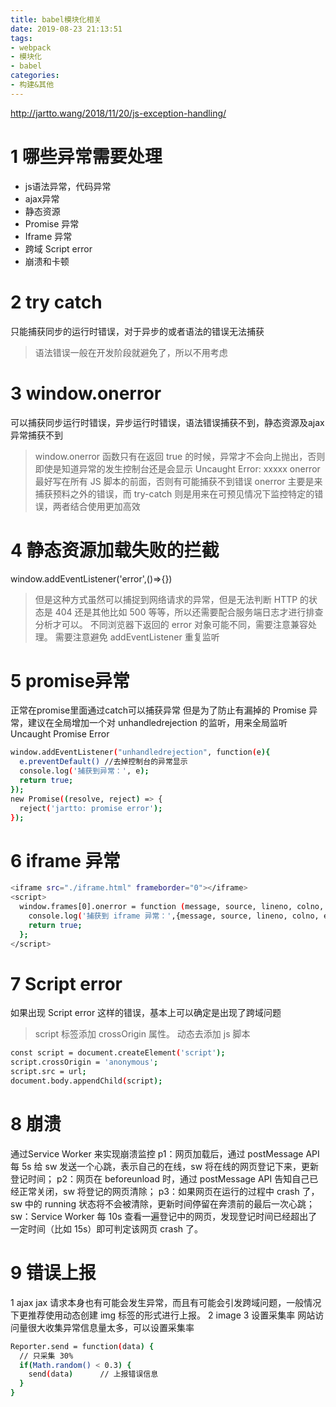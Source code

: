 ```yaml
---
title: babel模块化相关
date: 2019-08-23 21:13:51
tags: 
- webpack
- 模块化
- babel
categories: 
- 构建&其他
---
```

http://jartto.wang/2018/11/20/js-exception-handling/
# 1 哪些异常需要处理
- js语法异常，代码异常
- ajax异常
- 静态资源
- Promise 异常
- Iframe 异常
- 跨域 Script error
- 崩溃和卡顿
# 2 try catch
只能捕获同步的运行时错误，对于异步的或者语法的错误无法捕获
> 语法错误一般在开发阶段就避免了，所以不用考虑
# 3 window.onerror
可以捕获同步运行时错误，异步运行时错误，语法错误捕获不到，静态资源及ajax异常捕获不到
> window.onerror 函数只有在返回 true 的时候，异常才不会向上抛出，否则即使是知道异常的发生控制台还是会显示 Uncaught Error: xxxxx
> onerror 最好写在所有 JS 脚本的前面，否则有可能捕获不到错误
> onerror 主要是来捕获预料之外的错误，而 try-catch 则是用来在可预见情况下监控特定的错误，两者结合使用更加高效
# 4 静态资源加载失败的拦截
window.addEventListener('error',()=>{})
> 但是这种方式虽然可以捕捉到网络请求的异常，但是无法判断 HTTP 的状态是 404 还是其他比如 500 等等，所以还需要配合服务端日志才进行排查分析才可以。
> 不同浏览器下返回的 error 对象可能不同，需要注意兼容处理。
> 需要注意避免 addEventListener 重复监听
# 5 promise异常
正常在promise里面通过catch可以捕获异常
但是为了防止有漏掉的 Promise 异常，建议在全局增加一个对 unhandledrejection 的监听，用来全局监听Uncaught Promise Error
```bash
window.addEventListener("unhandledrejection", function(e){
  e.preventDefault() //去掉控制台的异常显示
  console.log('捕获到异常：', e);
  return true;
});
new Promise((resolve, reject) => {
  reject('jartto: promise error');
});
```
# 6 iframe 异常
```bash
<iframe src="./iframe.html" frameborder="0"></iframe>
<script>
  window.frames[0].onerror = function (message, source, lineno, colno, error) {
    console.log('捕获到 iframe 异常：',{message, source, lineno, colno, error});
    return true;
  };
</script>
```
# 7 Script error
如果出现 Script error 这样的错误，基本上可以确定是出现了跨域问题
>script 标签添加 crossOrigin 属性。
>动态去添加 js 脚本
```bash
const script = document.createElement('script');
script.crossOrigin = 'anonymous';
script.src = url;
document.body.appendChild(script);
```
# 8 崩溃
通过Service Worker 来实现崩溃监控
p1：网页加载后，通过 postMessage API 每 5s 给 sw 发送一个心跳，表示自己的在线，sw 将在线的网页登记下来，更新登记时间；
p2：网页在 beforeunload 时，通过 postMessage API 告知自己已经正常关闭，sw 将登记的网页清除；
p3：如果网页在运行的过程中 crash 了，sw 中的 running 状态将不会被清除，更新时间停留在奔溃前的最后一次心跳；
sw：Service Worker 每 10s 查看一遍登记中的网页，发现登记时间已经超出了一定时间（比如 15s）即可判定该网页 crash 了。

# 9 错误上报
1 ajax
jax 请求本身也有可能会发生异常，而且有可能会引发跨域问题，一般情况下更推荐使用动态创建 img 标签的形式进行上报。
2 image
3 设置采集率
网站访问量很大收集异常信息量太多，可以设置采集率
```bash
Reporter.send = function(data) {
  // 只采集 30%
  if(Math.random() < 0.3) {
    send(data)      // 上报错误信息
  }
}
```